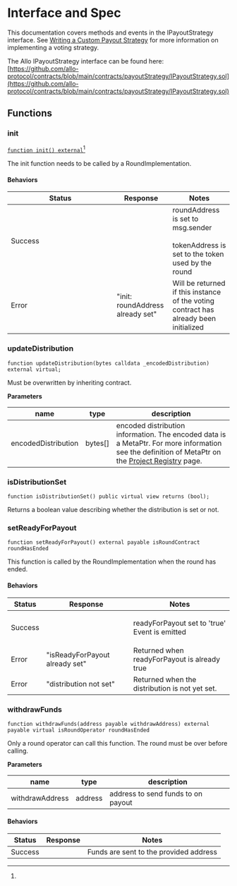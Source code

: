 # Interface and Spec

This documentation covers methods and events in the IPayoutStrategy interface. See [Writing a Custom Payout Strategy](writing-a-custom-payout-strategy.md) for more information on implementing a voting strategy.

The Allo IPayoutStrategy interface can be found here: [https://github.com/allo-protocol/contracts/blob/main/contracts/payoutStrategy/IPayoutStrategy.sol](https://github.com/allo-protocol/contracts/blob/main/contracts/payoutStrategy/IPayoutStrategy.sol)

## Functions

### **init**

[`function init() external`](#user-content-fn-1)[^1]

The init function needs to be called by a RoundImplementation.

#### Behaviors&#x20;

<table><thead><tr><th width="224">Status</th><th>Response</th><th>Notes</th></tr></thead><tbody><tr><td>Success</td><td></td><td>roundAddress is set to msg.sender<br><br>tokenAddress is set to the token used by the round</td></tr><tr><td>Error</td><td>"init: roundAddress already set"</td><td>Will be returned if this instance of the voting contract has already been initialized</td></tr></tbody></table>

### updateDistribution

`function updateDistribution(bytes calldata _encodedDistribution) external virtual;`

Must be overwritten by inheriting contract.

**Parameters**&#x20;

| name                | type     | description                                                                                                                                                                                     |
| ------------------- | -------- | ----------------------------------------------------------------------------------------------------------------------------------------------------------------------------------------------- |
| encodedDistribution | bytes\[] | encoded distribution information. The encoded data is a MetaPtr. For more information see the definition of MetaPtr on the [Project Registry](../project-registry/#registering-a-project) page. |

### isDistributionSet

`function isDistributionSet() public virtual view returns (bool);`

Returns a boolean value describing whether the distribution is set or not.

### setReadyForPayout

`function setReadyForPayout() external payable isRoundContract roundHasEnded`

This function is called by the RoundImplementation when the round has ended.

#### Behaviors&#x20;

| Status  | Response                       | Notes                                                   |
| ------- | ------------------------------ | ------------------------------------------------------- |
| Success |                                | <p>readyForPayout set to 'true'<br>Event is emitted</p> |
| Error   | "isReadyForPayout already set" | Returned when readyForPayout is already true            |
| Error   | "distribution not set"         | Returned when the distribution is not yet set.          |

### withdrawFunds

`function withdrawFunds(address payable withdrawAddress) external payable virtual isRoundOperator roundHasEnded`

Only a round operator can call this function. The round must be over before calling.

**Parameters**

| name            | type    | description                        |
| --------------- | ------- | ---------------------------------- |
| withdrawAddress | address | address to send funds to on payout |

#### Behaviors&#x20;

| Status  | Response | Notes                                  |
| ------- | -------- | -------------------------------------- |
| Success |          | Funds are sent to the provided address |

[^1]: 
